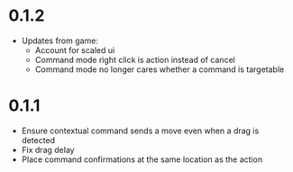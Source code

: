 # 0.1.2

- Updates from game:
  - Account for scaled ui
  - Command mode right click is action instead of cancel
  - Command mode no longer cares whether a command is targetable

# 0.1.1

- Ensure contextual command sends a move even when a drag is detected
- Fix drag delay
- Place command confirmations at the same location as the action
